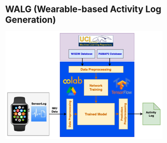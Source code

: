 # WALG (Wearable-based Activity Log Generation)

![System Diagram](docs/png/technical_approach.png)
